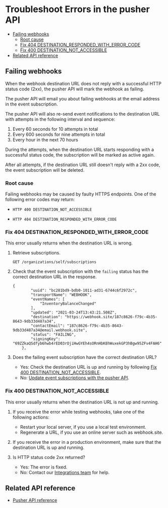 # Troubleshoot Errors in the pusher API
* [Failing webhooks](#failing-webhooks)
    * [Root cause](#root-cause)
    * [Fix 404 DESTINATION_RESPONDED_WITH_ERROR_CODE](#fix-404-destination_responded_with_error_code)
    * [Fix 400 DESTINATION_NOT_ACCESSIBLE](#fix-400-destination_not_accessible)
* [Related API reference](#related-api-reference)

## Failing webhooks
When the webhook destination URL does not reply with a successful HTTP status code (2xx), the pusher API will mark the webhook as failing. 

The pusher API will email you about failing webhooks at the email address in the event subscription.
<!-- when does the email be sent? At the very first failure?-->

The pusher API will also re-send event notifications to the destination URL with attempts in the following interval and sequence:
1. Every 60 seconds for 10 attempts in total
2. Every 600 seconds for nine attempts in total
3. Every hour in the next 70 hours

During the attempts, when the destination URL starts responding with a successful status code, the subscription will be marked as active again.

After all attempts, if the destination URL still doesn't reply with a 2xx code, the event subscription will be deleted.

### Root cause
Failing webhooks may be caused by faulty HTTPS endpoints. One of the following error codes may return:

* `HTTP 400 DESTINATION_NOT_ACCESSIBLE`  
 
* `HTTP 404 DESTINATION_RESPONDED_WITH_ERROR_CODE`

### Fix 404 DESTINATION_RESPONDED_WITH_ERROR_CODE
This error usually returns when the destination URL is wrong.

1. Retrieve subscriptions.

    ```
    GET /organizations/self/subscriptions
    ```
 
2. Check that the event subscription with the `failing` status has the correct destination URL in the response.

    ```
    {
            "uuid": "bc281bd9-bdb0-1011-ad31-6744c6f2972c",
            "transportName": "WEBHOOK",
            "eventNames": [
                "InventoryBalanceChanged"
            ],
            "updated": "2021-03-24T13:43:21.508Z",
            "destination": "https://webhook.site/187c8626-f79c-4b35-8643-9db33d487a34",
            "contactEmail": "187c8626-f79c-4b35-8643-9db33d487a34@email.webhook.site",
            "status": "FAILING",
            "signingKey": "69ZZkaQSdfyb6hwb4rED03rOjiHwGYEh4sORnHbK8hWuxekGP3hBgw95ZFv4FAH6"
        },
    ```
    
3. Does the failing event subscription have the correct destination URL?
    * Yes: Check the destination URL is up and running by following [Fix 400 DESTINATION_NOT_ACCESSIBLE](#fix-400-destination_not_accessible).
    * No: [Update event subscriptions with the pusher API](pusher-api-tutorial-update-subscriptions.md).
 
    
### Fix 400 DESTINATION_NOT_ACCESSIBLE
This error usually returns when the destination URL is not up and running.

1. If you receive the error while testing webhooks, take one of the following actions: 

    * Restart your local server, if you use a local test environment. 
    * Regenerate a URL, if you use an online server such as webhook.site.
    
2. If you receive the error in a production environment, make sure that the destination URL is up and running.

3. Is HTTP status code 2xx returned?
    * Yes: The error is fixed.
    * No: Contact our [Integrations team](mailto:api@zettle.com) for help.
    <!--If still no, does it mean that subscription itself can be faulty? Or should the integrators contact technical partner support? -->    

## Related API reference
* [Pusher API reference](api-reference.md)
<!-- Add more references if needed. -->

